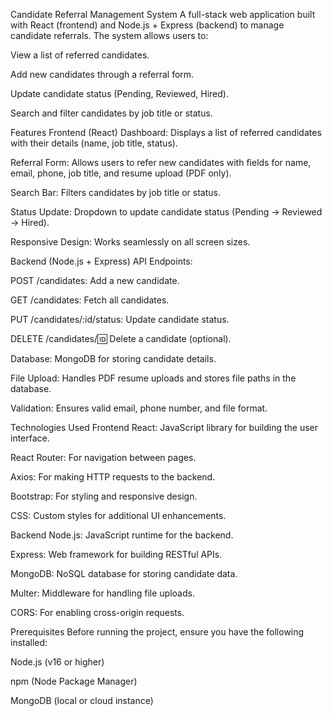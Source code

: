 Candidate Referral Management System
A full-stack web application built with React (frontend) and Node.js + Express (backend) to manage candidate referrals. The system allows users to:

View a list of referred candidates.

Add new candidates through a referral form.

Update candidate status (Pending, Reviewed, Hired).

Search and filter candidates by job title or status.

Features
Frontend (React)
Dashboard: Displays a list of referred candidates with their details (name, job title, status).

Referral Form: Allows users to refer new candidates with fields for name, email, phone, job title, and resume upload (PDF only).

Search Bar: Filters candidates by job title or status.

Status Update: Dropdown to update candidate status (Pending → Reviewed → Hired).

Responsive Design: Works seamlessly on all screen sizes.

Backend (Node.js + Express)
API Endpoints:

POST /candidates: Add a new candidate.

GET /candidates: Fetch all candidates.

PUT /candidates/:id/status: Update candidate status.

DELETE /candidates/:id: Delete a candidate (optional).

Database: MongoDB for storing candidate details.

File Upload: Handles PDF resume uploads and stores file paths in the database.

Validation: Ensures valid email, phone number, and file format.

Technologies Used
Frontend
React: JavaScript library for building the user interface.

React Router: For navigation between pages.

Axios: For making HTTP requests to the backend.

Bootstrap: For styling and responsive design.

CSS: Custom styles for additional UI enhancements.

Backend
Node.js: JavaScript runtime for the backend.

Express: Web framework for building RESTful APIs.

MongoDB: NoSQL database for storing candidate data.

Multer: Middleware for handling file uploads.

CORS: For enabling cross-origin requests.

Prerequisites
Before running the project, ensure you have the following installed:

Node.js (v16 or higher)

npm (Node Package Manager)

MongoDB (local or cloud instance)
